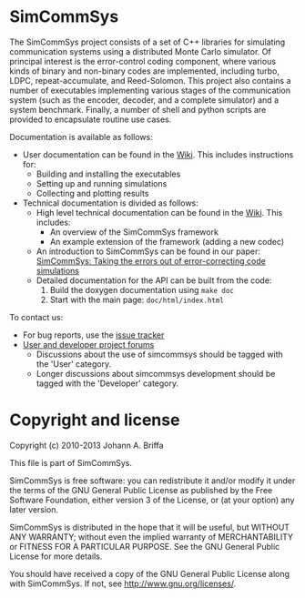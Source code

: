 # SimCommSys

The SimCommSys project consists of a set of C++ libraries for simulating
communication systems using a distributed Monte Carlo simulator.
Of principal interest is the error-control coding component, where various
kinds of binary and non-binary codes are implemented, including turbo, LDPC,
repeat-accumulate, and Reed-Solomon.
This project also contains a number of executables implementing various
stages of the communication system (such as the encoder, decoder, and a
complete simulator) and a system benchmark.
Finally, a number of shell and python scripts are provided to encapsulate
routine use cases.

Documentation is available as follows:
- User documentation can be found in the [Wiki](https://github.com/jbresearch/simcommsys/wiki).
   This includes instructions for:
   - Building and installing the executables
   - Setting up and running simulations
   - Collecting and plotting results
- Technical documentation is divided as follows:
   - High level technical documentation can be found in the [Wiki](https://github.com/jbresearch/simcommsys/wiki).
      This includes:
      - An overview of the SimCommSys framework
      - An example extension of the framework (adding a new codec)
   - An introduction to SimCommSys can be found in our paper:
      [SimCommSys: Taking the errors out of error-correcting code simulations](http://jabriffa.wordpress.com/publications/#simcommsys)
   - Detailed documentation for the API can be built from the code:
      1. Build the doxygen documentation using `make doc`
      2. Start with the main page: `doc/html/index.html`

To contact us:
- For bug reports, use the [issue tracker](https://github.com/jbresearch/simcommsys/issues)
- [User and developer project forums](https://groups.google.com/d/forum/simcommsys)
   - Discussions about the use of simcommsys should be tagged with the 'User' category.
   - Longer discussions about simcommsys development should be tagged with the 'Developer' category.


# Copyright and license

Copyright (c) 2010-2013 Johann A. Briffa

This file is part of SimCommSys.

SimCommSys is free software: you can redistribute it and/or modify
it under the terms of the GNU General Public License as published by
the Free Software Foundation, either version 3 of the License, or
(at your option) any later version.

SimCommSys is distributed in the hope that it will be useful,
but WITHOUT ANY WARRANTY; without even the implied warranty of
MERCHANTABILITY or FITNESS FOR A PARTICULAR PURPOSE.  See the
GNU General Public License for more details.

You should have received a copy of the GNU General Public License
along with SimCommSys.  If not, see <http://www.gnu.org/licenses/>.
